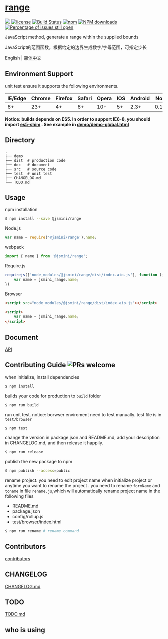 # [range](https://github.com/jsmini/range) 

[![](https://img.shields.io/badge/Powered%20by-jslib%20range-brightgreen.svg)](https://github.com/yanhaijing/jslib-range)
[![license](https://img.shields.io/badge/license-MIT-blue.svg)](https://github.com/jsmini/range/blob/master/LICENSE)
[![Build Status](https://travis-ci.org/jsmini/range.svg?branch=master)](https://travis-ci.org/jsmini/range)
[![npm](https://img.shields.io/badge/npm-0.1.0-orange.svg)](https://www.npmjs.com/package/@jsmini/range)
[![NPM downloads](http://img.shields.io/npm/dm/@jsmini/range.svg?style=flat-square)](http://www.npmtrends.com/@jsmini/range)
[![Percentage of issues still open](http://isitmaintained.com/badge/open/jsmini/range.svg)](http://isitmaintained.com/project/jsmini/range "Percentage of issues still open")

JavaScript method,  generate a range within the supplied bounds

JavaScript的范围函数，根据给定的边界生成数字/字母范围，可指定步长

English | [简体中文](./README-zh_CN.md)

## Environment Support

unit test ensure it supports the following environments.

| IE/Edge | Chrome | Firefox | Safari | Opera | IOS  | Android | Node  |
| ------- | ------ | ------- | ------ | ----- | ---- | ------- | ----- |
| 6+      | 23+    | 4+      | 6+     | 10+   | 5+   | 2.3+    | 0.10+ |

**Notice:  builds depends on ES5. In order to support IE6-8,  you should import  [es5-shim](http://github.com/es-shims/es5-shim/) . See example in [demo/demo-global.html](./demo/demo-global.html)**

## Directory

```
.
├── demo
├── dist  # production code
├── doc   # document
├── src   # source code
├── test  # unit test
├── CHANGELOG.md
└── TODO.md
```

## Usage
npm installation

```bash
$ npm install --save @jsmini/range
```

Node.js

```js
var name = require('@jsmini/range').name;
```

webpack

```js
import { name } from '@jsmini/range';
```

Require.js

```js
requirejs(['node_modules/@jsmini/range/dist/index.aio.js'], function (jsmini_range) {
    var name = jsmini_range.name;
})
```

Browser

```html
<script src="node_modules/@jsmini/range/dist/index.aio.js"></script>

<script>
    var name = jsmini_range.name;
</script>
```

## Document

[API](./doc/api.md)

## Contributing Guide  ![PRs welcome](<https://img.shields.io/badge/PRs-welcome-brightgreen.svg>)
when initialize, install dependencies 

```bash
$ npm install
```

builds your code for production to `build` folder

```bash
$ npm run build
```

run unit test.  notice: borwser enviroment need to test manually.  test file is in `test/browser`

```bash
$ npm test
```

change  the  version in package.json and README.md, add your description in CHANGELOG.md, and then release it happily.

```bash
$ npm run release
```

publish the new package to npm

```bash
$ npm publish --access=public
```

rename  project. you need to edit project name when initialize project or anytime you want to rename the project . you need to rename `formName` and `toname` in file `rename.js`,which will automatically rename project name in the following files

- README.md
- package.json
- config/rollup.js
- test/browser/index.html

```bash
$ npm run rename # rename command
```
## Contributors
[contributors](https://github.com/jsmini/range/graphs/contributors)

## CHANGELOG
[CHANGELOG.md](https://github.com/jsmini/range/blob/master/CHANGELOG.md)

## TODO
[TODO.md](https://github.com/jsmini/range/blob/master/TODO.md)

## who is using